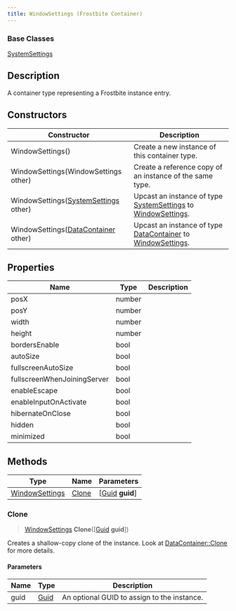 ```yaml
---
title: WindowSettings (Frostbite Container)
---
```

### Base Classes

[SystemSettings](SystemSettings)

## Description

A container type representing a Frostbite instance entry.

## Constructors

| Constructor                                                               | Description                                                                                                         |
| ------------------------------------------------------------------------- | ------------------------------------------------------------------------------------------------------------------- |
| WindowSettings()                                                          | Create a new instance of this container type.                                                                       |
| WindowSettings(WindowSettings other)                                      | Create a reference copy of an instance of the same type.                                                            |
| WindowSettings([SystemSettings](SystemSettings) other)                    | Upcast an instance of type [SystemSettings](SystemSettings) to [WindowSettings](WindowSettings).                    |
| WindowSettings([DataContainer](/vext/ref/cls/shr/datacontainer) other) | Upcast an instance of type [DataContainer](/vext/ref/cls/shr/datacontainer) to [WindowSettings](WindowSettings). |

## Properties

| Name                        | Type   | Description |
| --------------------------- | ------ | ----------- |
| posX                        | number |             |
| posY                        | number |             |
| width                       | number |             |
| height                      | number |             |
| bordersEnable               | bool   |             |
| autoSize                    | bool   |             |
| fullscreenAutoSize          | bool   |             |
| fullscreenWhenJoiningServer | bool   |             |
| enableEscape                | bool   |             |
| enableInputOnActivate       | bool   |             |
| hibernateOnClose            | bool   |             |
| hidden                      | bool   |             |
| minimized                   | bool   |             |

## Methods

| Type                             | Name            | Parameters                                     |
| -------------------------------- | --------------- | ---------------------------------------------- |
| [WindowSettings](WindowSettings) | [Clone](#clone) | \[[Guid](/vext/ref/cls/shr/guid) **guid**\] |

### Clone

> [WindowSettings](WindowSettings) **Clone**(\[[Guid](/vext/ref/cls/shr/guid) **guid**\])

Creates a shallow-copy clone of the instance. Look at [DataContainer::Clone](/vext/ref/cls/shr/datacontainer#clone) for more details.

#### Parameters

| Name | Type         | Description                                 |
| ---- | ------------ | ------------------------------------------- |
| guid | [Guid](Guid) | An optional GUID to assign to the instance. |
